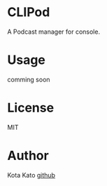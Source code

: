 # CLIPod

A Podcast manager for console.

# Usage

comming soon

# License

MIT

# Author

Kota Kato [github](https://github.com/kato-k)
